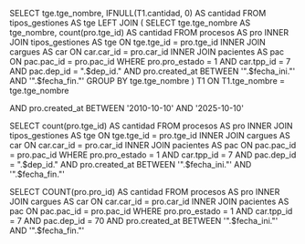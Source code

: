 <!-- NOTAS DE DESARROLLADOR -->

<!-- consultas reportes -->

SELECT tge.tge_nombre, IFNULL(T1.cantidad, 0) AS cantidad
FROM tipos_gestiones AS tge
LEFT JOIN (
    SELECT tge.tge_nombre AS tge_nombre, count(pro.tge_id) AS cantidad
    FROM procesos AS pro
    INNER JOIN tipos_gestiones AS tge ON tge.tge_id = pro.tge_id
    INNER JOIN cargues AS car ON car.car_id = pro.car_id
    INNER JOIN pacientes AS pac ON pac.pac_id = pro.pac_id
    WHERE pro.pro_estado = 1
    AND car.tpp_id = 7
    AND pac.dep_id = ".$dep_id."
    AND pro.created_at BETWEEN '".$fecha_ini."' AND '".$fecha_fin."'
    GROUP BY tge.tge_nombre
) T1 ON T1.tge_nombre = tge.tge_nombre

AND pro.created_at BETWEEN '2010-10-10' AND '2025-10-10'

SELECT count(pro.tge_id) AS cantidad
                FROM procesos AS pro
                INNER JOIN tipos_gestiones AS tge ON tge.tge_id = pro.tge_id
                INNER JOIN cargues AS car ON car.car_id = pro.car_id
                INNER JOIN pacientes AS pac ON pac.pac_id = pro.pac_id
                WHERE pro.pro_estado = 1
                AND car.tpp_id = 7
                AND pac.dep_id = ".$dep_id."
                AND pro.created_at BETWEEN '".$fecha_ini."' AND '".$fecha_fin."' 


SELECT COUNT(pro.pro_id) AS cantidad
                FROM procesos AS pro
                INNER JOIN cargues AS car ON car.car_id = pro.car_id
                INNER JOIN pacientes AS pac ON pac.pac_id = pro.pac_id
                WHERE pro.pro_estado = 1
                AND car.tpp_id = 7
                AND pac.dep_id = 70
                AND pro.created_at BETWEEN '".$fecha_ini."' AND '".$fecha_fin."' 
